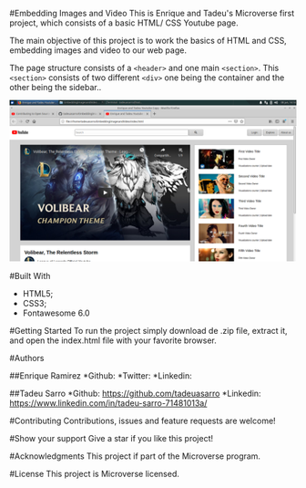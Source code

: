 #Embedding Images and Video
This is Enrique and Tadeu's Microverse first project, which consists of a basic HTML/ CSS Youtube page.

The main objective of this project is to work the basics of HTML and CSS, embedding images and video to our web page.

The page structure consists of a `<header>` and one main `<section>`. This `<section>` consists of two different `<div>` one being the container and the other being the sidebar..

![Project ScreenShot](/img/EmbeddingImagesandVideo.png)

#Built With
* HTML5;
* CSS3;
* Fontawesome 6.0

#Getting Started
To run the project simply download de .zip file, extract it, and open the index.html file with your favorite browser.

#Authors

##Enrique Ramirez
*Github:
*Twitter: 
*Linkedin: 

##Tadeu Sarro
*Github: https://github.com/tadeuasarro
*Linkedin: https://www.linkedin.com/in/tadeu-sarro-71481013a/

#Contributing
Contributions, issues and feature requests are welcome!

#Show your support
Give a star if you like this project!

#Acknowledgments
This project if part of the Microverse program.

#License
This project is Microverse licensed.
